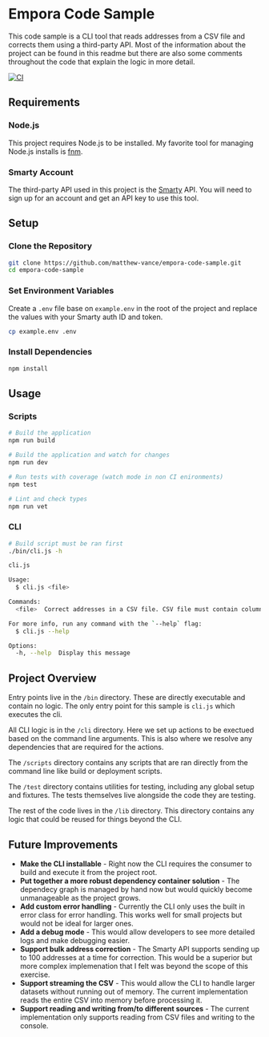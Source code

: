 # Empora Code Sample

This code sample is a CLI tool that reads addresses from a CSV file and corrects them using a third-party API. Most of the information about the project can be found in this readme but there are also some comments throughout the code that explain the logic in more detail.

[![CI](https://github.com/matthew-vance/empora-code-sample/actions/workflows/ci.yml/badge.svg)](https://github.com/matthew-vance/empora-code-sample/actions/workflows/ci.yml)

## Requirements

### Node.js

This project requires Node.js to be installed. My favorite tool for managing Node.js installs is [fnm](https://github.com/Schniz/fnm).

### Smarty Account

The third-party API used in this project is the [Smarty](https://www.smarty.com/) API. You will need to sign up for an account and get an API key to use this tool.

## Setup

### Clone the Repository

```sh
git clone https://github.com/matthew-vance/empora-code-sample.git
cd empora-code-sample
```

### Set Environment Variables

Create a `.env` file base on `example.env` in the root of the project and replace the values with your Smarty auth ID and token.

```sh
cp example.env .env
```

### Install Dependencies

```sh
npm install
```

## Usage

### Scripts

```sh
# Build the application
npm run build

# Build the application and watch for changes
npm run dev

# Run tests with coverage (watch mode in non CI enironments)
npm test

# Lint and check types
npm run vet
```

### CLI

```sh
# Build script must be ran first
./bin/cli.js -h
```

```sh
cli.js

Usage:
  $ cli.js <file>

Commands:
  <file>  Correct addresses in a CSV file. CSV file must contain columns 'City', 'Street', and 'Zip Code'.

For more info, run any command with the `--help` flag:
  $ cli.js --help

Options:
  -h, --help  Display this message
```

## Project Overview

Entry points live in the `/bin` directory. These are directly executable and contain no logic. The only entry point for this sample is `cli.js` which executes the cli.

All CLI logic is in the `/cli` directory. Here we set up actions to be exectued based on the command line arguments. This is also where we resolve any dependencies that are required for the actions.

The `/scripts` directory contains any scripts that are ran directly from the command line like build or deployment scripts.

The `/test` directory contains utilities for testing, including any global setup and fixtures. The tests themselves live alongside the code they are testing.

The rest of the code lives in the `/lib` directory. This directory contains any logic that could be reused for things beyond the CLI.

## Future Improvements

- **Make the CLI installable** - Right now the CLI requires the consumer to build and execute it from the project root.
- **Put together a more robust dependency container solution** - The dependecy graph is managed by hand now but would quickly become unmanageable as the project grows.
- **Add custom error handling** - Currently the CLI only uses the built in error class for error handling. This works well for small projects but would not be ideal for larger ones.
- **Add a debug mode** - This would allow developers to see more detailed logs and make debugging easier.
- **Support bulk address correction** - The Smarty API supports sending up to 100 addresses at a time for correction. This would be a superior but more complex implemenation that I felt was beyond the scope of this exercise.
- **Support streaming the CSV** - This would allow the CLI to handle larger datasets without running out of memory. The current implementation reads the entire CSV into memory before processing it.
- **Support reading and writing from/to different sources** - The current implementation only supports reading from CSV files and writing to the console.
